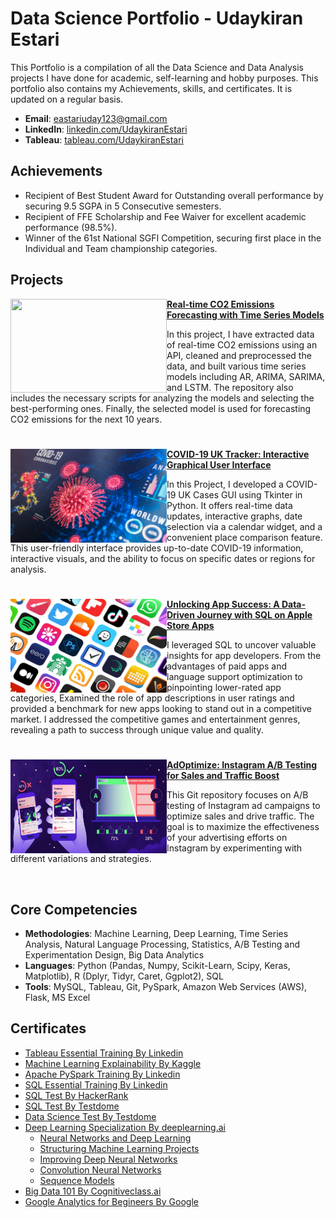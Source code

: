 # Data Science Portfolio - Udaykiran Estari
This Portfolio is a compilation of all the Data Science and Data Analysis projects I have done for academic, self-learning and hobby purposes. This portfolio also contains my Achievements, skills, and certificates. It is updated on a regular basis.

- **Email**: [eastariuday123@gmail.com](eastariuday123@gmail.com)
- **LinkedIn**: [linkedin.com/UdaykiranEstari](https://www.linkedin.com/in/udaykiranestari)
- **Tableau**: [tableau.com/UdaykiranEstari](https://public.tableau.com/app/profile/estari.udaykiran/vizzes)

## Achievements
- Recipient of Best Student Award for Outstanding overall performance by securing 9.5 SGPA in 5 Consecutive semesters.
- Recipient of FFE Scholarship and Fee Waiver for excellent academic performance (98.5%).
- Winner of the 61st National SGFI Competition, securing first place in the Individual and Team championship categories.

## Projects

<img align="left" width="250" height="150" src="https://github.com/archd3sai/Portfolio/blob/master/Images/telecom.jpg"> **[Real-time CO2 Emissions Forecasting with Time Series Models](https://github.com/UdaykiranEstari/real-time-co2-emissions-forecasting)**

In this project, I have extracted data of real-time CO2 emissions using an API, cleaned and preprocessed the data, and built various time series models including AR, ARIMA, SARIMA, and LSTM. The repository also includes the necessary scripts for analyzing the models and selecting the best-performing ones. Finally, the selected model is used for forecasting CO2 emissions for the next 10 years.

#

<img align="left" width="250" height="150" src="https://github.com/UdaykiranEstari/UdaykiranEstari/blob/main/Images/Covid19.jpg"> **[COVID-19 UK Tracker: Interactive Graphical User Interface](https://github.com/UdaykiranEstari/covid19-uk-gui-tkinter)**

In this Project, I developed a COVID-19 UK Cases GUI using Tkinter in Python. It offers real-time data updates, interactive graphs, date selection via a calendar widget, and a convenient place comparison feature. This user-friendly interface provides up-to-date COVID-19 information, interactive visuals, and the ability to focus on specific dates or regions for analysis.

#

<img align="left" width="250" height="150" src="https://github.com/UdaykiranEstari/UdaykiranEstari/blob/main/Images/appstoreapps.jpeg"> **[Unlocking App Success: A Data-Driven Journey with SQL on Apple Store Apps](https://github.com/UdaykiranEstari/Practical-SQL-DataAnalysis-AppleStore-App-Analytics)**
 
I leveraged SQL to uncover valuable insights for app developers. From the advantages of paid apps and language support optimization to pinpointing lower-rated app categories, Examined the role of app descriptions in user ratings and provided a benchmark for new apps looking to stand out in a competitive market. I addressed the competitive games and entertainment genres, revealing a path to success through unique value and quality.

#

<img align="left" width="250" height="150" src="https://github.com/UdaykiranEstari/UdaykiranEstari/blob/main/Images/A%3Abtesting.jpeg"> **[AdOptimize: Instagram A/B Testing for Sales and Traffic Boost](https://github.com/UdaykiranEstari/AdOptimize-Instagram-A-B-Testing/tree/main)**

This Git repository focuses on A/B testing of Instagram ad campaigns to optimize sales and drive traffic. The goal is to maximize the effectiveness of your advertising efforts on Instagram by experimenting with different variations and strategies.


<br />

## Core Competencies

- **Methodologies**: Machine Learning, Deep Learning, Time Series Analysis, Natural Language Processing, Statistics, A/B Testing and Experimentation Design, Big Data Analytics
- **Languages**: Python (Pandas, Numpy, Scikit-Learn, Scipy, Keras, Matplotlib), R (Dplyr, Tidyr, Caret, Ggplot2), SQL
- **Tools**: MySQL, Tableau, Git, PySpark, Amazon Web Services (AWS), Flask, MS Excel

## Certificates

- [Tableau Essential Training By Linkedin](https://github.com/archd3sai/Portfolio/blob/master/Certificates/CertificateOfCompletion_Tableau%20Essential%20Training%202020.1.pdf)
- [Machine Learning Explainability By Kaggle](https://github.com/archd3sai/Data-Science-Portfolio-Arch-Desai/blob/master/Certificates/Arch%20Desai%20-%20Machine%20Learning%20Explainability.png)
- [Apache PySpark Training By Linkedin](https://github.com/archd3sai/Data-Science-Portfolio-Arch-Desai/blob/master/Certificates/CertificateOfCompletion_Apache%20Pyspark%20By%20Example%20(2).pdf)
- [SQL Essential Training By Linkedin](https://github.com/archd3sai/Data-Science-Portfolio-Arch-Desai/blob/master/Certificates/CertificateOfCompletion_Sql%20Essential%20Training%202018%20(1).pdf)
- [SQL Test By HackerRank](https://www.hackerrank.com/certificates/c0cda4c2f1b5)
- [SQL Test By Testdome](https://www.testdome.com/cert/24cd496af7a24a8489a1fd5de791c392)
- [Data Science Test By Testdome](https://www.testdome.com/cert/124165d7386d4f76be84c240e0547bd3)
- [Deep Learning Specialization By deeplearning.ai](https://github.com/archd3sai/Data-Science-Portfolio-Arch-Desai/blob/master/Certificates/Deep%20Learning%20Specialization.pdf)
    - [Neural Networks and Deep Learning](https://github.com/archd3sai/Data-Science-Portfolio-Arch-Desai/blob/master/Certificates/Neural%20Networks%20and%20Deep%20Learning.pdf)
    - [Structuring Machine Learning Projects](https://github.com/archd3sai/Data-Science-Portfolio-Arch-Desai/blob/master/Certificates/Structuring%20Machine%20Learning%20Projects.pdf)
    - [Improving Deep Neural Networks](https://github.com/archd3sai/Data-Science-Portfolio-Arch-Desai/blob/master/Certificates/Improving%20Deep%20Neural%20Networks.pdf)
    - [Convolution Neural Networks](https://github.com/archd3sai/Data-Science-Portfolio-Arch-Desai/blob/master/Certificates/Convolutional%20Neural%20Networks.pdf)
    - [Sequence Models](https://github.com/archd3sai/Data-Science-Portfolio-Arch-Desai/blob/master/Certificates/Sequence%20Models.pdf)
- [Big Data 101 By Cognitiveclass.ai](https://courses.cognitiveclass.ai/certificates/bfc1df7e5d084a73b84223495263d0fe)
- [Google Analytics for Begineers By Google](https://analytics.google.com/analytics/academy/certificate/kHYtirzEQV29uzNG8xSFXg)
